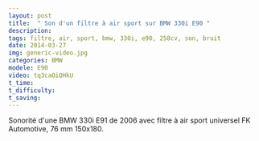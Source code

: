 ```yaml
---
layout: post
title:  " Son d'un filtre à air sport sur BMW 330i E90 "
description: 
tags: filtre, air, sport, bmw, 330i, e90, 258cv, son, bruit
date: 2014-03-27 
img: generic-video.jpg
categories: BMW
modele: E90
video: tq3caOiQHkU
t_time: 
t_difficulty: 
t_saving: 
---
```

Sonorité d'une BMW 330i E91 de 2006 avec filtre à air sport universel FK Automotive, 76 mm 150x180.